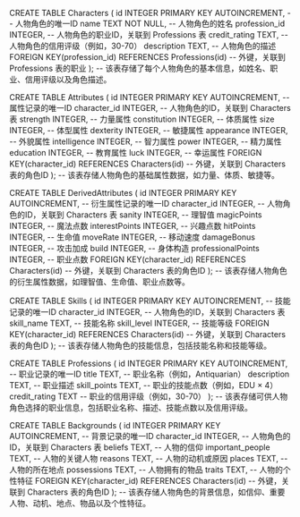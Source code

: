 CREATE TABLE Characters (
  id INTEGER PRIMARY KEY AUTOINCREMENT,   -- 人物角色的唯一ID
  name TEXT NOT NULL,                      -- 人物角色的姓名
  profession_id INTEGER,                   -- 人物角色的职业ID，关联到 Professions 表
  credit_rating TEXT,                      -- 人物角色的信用评级（例如，30-70）
  description TEXT,                        -- 人物角色的描述
  FOREIGN KEY(profession_id) REFERENCES Professions(id)  -- 外键，关联到 Professions 表的职业
);
-- 该表存储了每个人物角色的基本信息，如姓名、职业、信用评级以及角色描述。

CREATE TABLE Attributes (
  id INTEGER PRIMARY KEY AUTOINCREMENT,   -- 属性记录的唯一ID
  character_id INTEGER,                    -- 人物角色的ID，关联到 Characters 表
  strength INTEGER,                        -- 力量属性
  constitution INTEGER,                    -- 体质属性
  size INTEGER,                            -- 体型属性
  dexterity INTEGER,                       -- 敏捷属性
  appearance INTEGER,                      -- 外貌属性
  intelligence INTEGER,                    -- 智力属性
  power INTEGER,                           -- 精力属性
  education INTEGER,                       -- 教育属性
  luck INTEGER,                            -- 幸运属性
  FOREIGN KEY(character_id) REFERENCES Characters(id)  -- 外键，关联到 Characters 表的角色ID
);
-- 该表存储人物角色的基础属性数据，如力量、体质、敏捷等。

CREATE TABLE DerivedAttributes (
  id INTEGER PRIMARY KEY AUTOINCREMENT,   -- 衍生属性记录的唯一ID
  character_id INTEGER,                    -- 人物角色的ID，关联到 Characters 表
  sanity INTEGER,                          -- 理智值
  magicPoints INTEGER,                     -- 魔法点数
  interestPoints INTEGER,                  -- 兴趣点数
  hitPoints INTEGER,                       -- 生命值
  moveRate INTEGER,                        -- 移动速度
  damageBonus INTEGER,                     -- 攻击加成
  build INTEGER,                           -- 身体构造
  professionalPoints INTEGER,              -- 职业点数
  FOREIGN KEY(character_id) REFERENCES Characters(id)  -- 外键，关联到 Characters 表的角色ID
);
-- 该表存储人物角色的衍生属性数据，如理智值、生命值、职业点数等。

CREATE TABLE Skills (
  id INTEGER PRIMARY KEY AUTOINCREMENT,   -- 技能记录的唯一ID
  character_id INTEGER,                    -- 人物角色的ID，关联到 Characters 表
  skill_name TEXT,                         -- 技能名称
  skill_level INTEGER,                     -- 技能等级
  FOREIGN KEY(character_id) REFERENCES Characters(id)  -- 外键，关联到 Characters 表的角色ID
);
-- 该表存储人物角色的技能信息，包括技能名称和技能等级。

CREATE TABLE Professions (
  id INTEGER PRIMARY KEY AUTOINCREMENT,   -- 职业记录的唯一ID
  title TEXT,                              -- 职业名称（例如，Antiquarian）
  description TEXT,                        -- 职业描述
  skill_points TEXT,                       -- 职业的技能点数（例如，EDU × 4）
  credit_rating TEXT                       -- 职业的信用评级（例如，30-70）
);
-- 该表存储可供人物角色选择的职业信息，包括职业名称、描述、技能点数以及信用评级。

CREATE TABLE Backgrounds (
  id INTEGER PRIMARY KEY AUTOINCREMENT,   -- 背景记录的唯一ID
  character_id INTEGER,                    -- 人物角色的ID，关联到 Characters 表
  beliefs TEXT,                            -- 人物的信仰
  important_people TEXT,                   -- 人物的关键人物
  reasons TEXT,                            -- 人物的动机或原因
  places TEXT,                             -- 人物的所在地点
  possessions TEXT,                        -- 人物拥有的物品
  traits TEXT,                             -- 人物的个性特征
  FOREIGN KEY(character_id) REFERENCES Characters(id)  -- 外键，关联到 Characters 表的角色ID
);
-- 该表存储人物角色的背景信息，如信仰、重要人物、动机、地点、物品以及个性特征。

